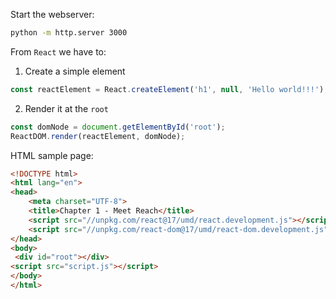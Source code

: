 Start the webserver:
```bash
python -m http.server 3000
```

From `React` we have to:
1. Create a simple element
```javascript
const reactElement = React.createElement('h1', null, 'Hello world!!!');

```
2. Render it at the `root`
```javascript
const domNode = document.getElementById('root');
ReactDOM.render(reactElement, domNode);
```

HTML sample page:
```html
<!DOCTYPE html>
<html lang="en">
<head>
    <meta charset="UTF-8">
    <title>Chapter 1 - Meet Reach</title>
    <script src="//unpkg.com/react@17/umd/react.development.js"></script>
    <script src="//unpkg.com/react-dom@17/umd/react-dom.development.js"></script>
</head>
<body>
 <div id="root"></div>
<script src="script.js"></script>
</body>
</html>
```